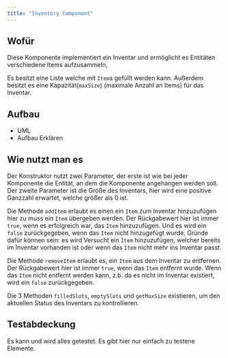 ```yaml
---
title: "Inventory Component"
---
```


## Wofür

Diese Komponente implementiert ein Inventar und ermöglicht es Entitäten verschiedene Items aufzusammeln,

Es besitzt eine Liste welche mit `Item`s gefüllt werden kann. Außerdem besitzt es eine Kapazität(`maxSize`) (maximale Anzahl an Items) für das
Inventar.

## Aufbau

- UML
- Aufbau Erklären

## Wie nutzt man es

Der Konstruktor nutzt zwei Parameter, der erste ist wie bei jeder Komponente die Entität, an dem die Komponente
angehangen werden soll. Der zweite Parameter ist die Größe des Inventars, hier wird eine positive Ganzzahl erwartet,
welche größer als 0 ist.

Die Methode `addItem` erlaubt es einen ein `Item` zum Inventar hinzuzufügen hier zu muss ein `Item` übergeben werden.
Der Rückgabewert hier ist immer `true`, wenn es erfolgreich war, das `Item` hinzuzufügen. Und es wird ein `false`
zurückgegeben, wenn das `Item` nicht hinzugefügt wurde, Gründe dafür können sein: es wird Versucht ein `Item` hinzuzufügen, welcher bereits im Inventar
vorhanden ist oder wenn das `Item` nicht mehr ins Inventar passt.

Die Methode `removeItem` erlaubt es, ein `Item` aus dem Inventar zu entfernen. Der Rückgabewert hier ist immer `true`,
wenn das `Item` entfernt wurde. Wenn das `Item` nicht entfernt werden kann, z.b. da es nicht im Inventar existiert, wird ein `false`
zurückgegeben.

Die 3 Methoden `filledSlots`, `emptySlots` und `getMaxSize` existieren, um den aktuellen Status des Inventars zu
kontrollieren.

## Testabdeckung

Es kann und wird alles getestet. Es gibt hier nur einfach zu testene Elemente.

